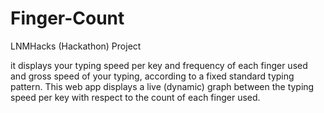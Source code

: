 # Finger-Count
LNMHacks (Hackathon) Project

it displays your typing speed per key and frequency of each finger used and gross speed of your typing, according to a fixed standard typing pattern.
This web app displays a live (dynamic) graph between the typing speed per key with respect to the count of each finger used. 
